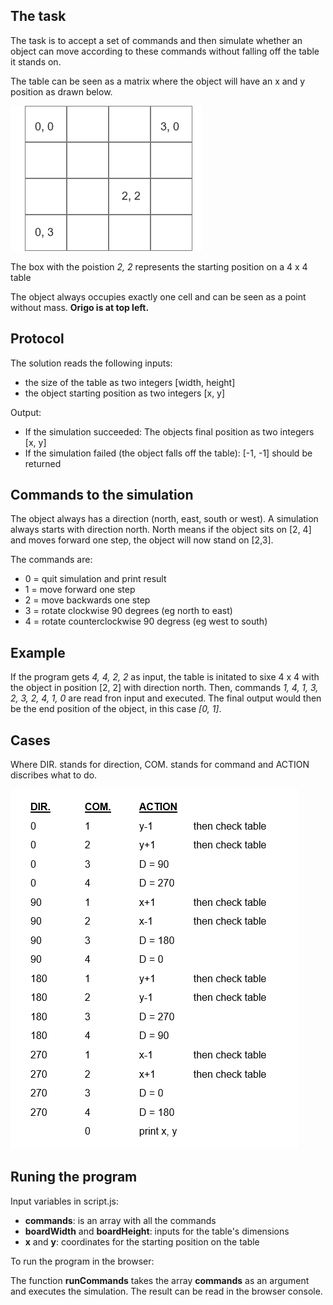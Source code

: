 ## The task

The task is to accept a set of commands and then simulate whether an object can move according to these commands without falling off the table it stands on.

The table can be seen as a matrix where the object will have an x and y position as drawn below.

![The box with the poistion 2, 2 represents the starting position on a 4 x 4 table](/exercise-table.png)

The box with the poistion _2, 2_ represents the starting position on a 4 x 4 table

The object always occupies exactly one cell and can be seen as a point without mass. **Origo is at top left.**

## Protocol

The solution reads the following inputs:

- the size of the table as two integers [width, height]
- the object starting position as two integers [x, y]

Output:

- If the simulation succeeded: The objects final position as two integers [x, y]
- If the simulation failed (the object falls off the table): [-1, -1] should be returned

## Commands to the simulation

The object always has a direction (north, east, south or west). A simulation always starts with direction north. North means if the object sits on [2, 4] and moves forward one step, the object will now stand on [2,3].

The commands are:

- 0 = quit simulation and print result
- 1 = move forward one step
- 2 = move backwards one step
- 3 = rotate clockwise 90 degrees (eg north to east)
- 4 = rotate counterclockwise 90 degress (eg west to south)

## Example

If the program gets _4, 4, 2, 2_ as input, the table is initated to sixe 4 x 4 with the object in position [2, 2] with direction north. Then, commands _1, 4, 1, 3, 2, 3, 2, 4, 1, 0_ are read fron input and executed. The final output would then be the end position of the object, in this case _[0, 1]_.

## Cases

Where DIR. stands for direction, COM. stands for command and ACTION discribes what to do.

![cases](/cases.png)

## Runing the program

Input variables in script.js:

- **commands**: is an array with all the commands
- **boardWidth** and **boardHeight**: inputs for the table's dimensions
- **x** and **y**: coordinates for the starting position on the table

To run the program in the browser:

The function **runCommands** takes the array **commands** as an argument and executes the simulation.
The result can be read in the browser console.
